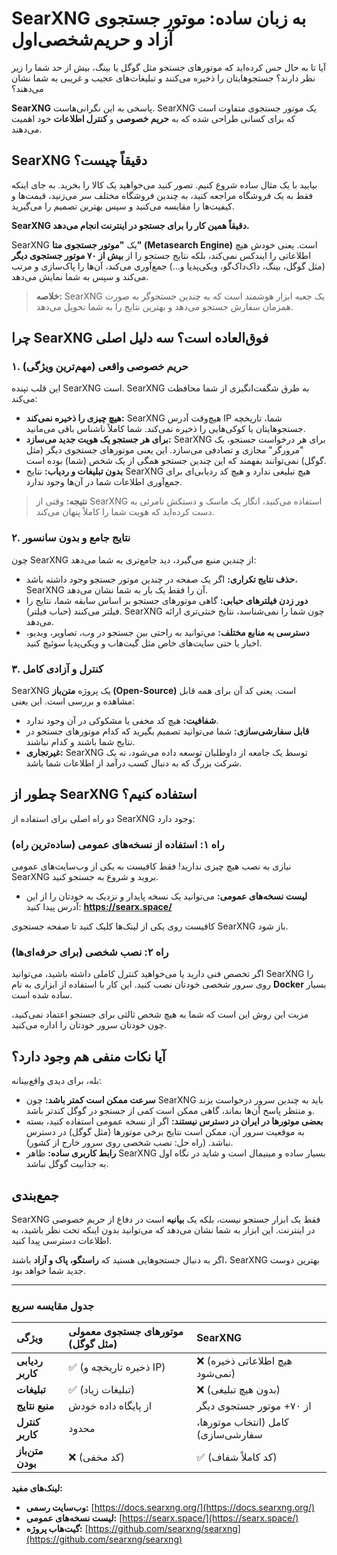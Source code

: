 # SearXNG به زبان ساده: موتور جستجوی آزاد و حریم‌شخصی‌اول

آیا تا به حال حس کرده‌اید که موتورهای جستجو مثل گوگل یا بینگ، بیش از حد شما را زیر نظر دارند؟ جستجوهایتان را ذخیره می‌کنند و تبلیغات‌های عجیب و غریبی به شما نشان می‌دهند؟

**SearXNG** پاسخی به این نگرانی‌هاست. SearXNG یک موتور جستجوی متفاوت است که برای کسانی طراحی شده که به **حریم خصوصی** و **کنترل اطلاعات** خود اهمیت می‌دهند.

## SearXNG دقیقاً چیست؟

بیایید با یک مثال ساده شروع کنیم. تصور کنید می‌خواهید یک کالا را بخرید. به جای اینکه فقط به یک فروشگاه مراجعه کنید، به چندین فروشگاه مختلف سر می‌زنید، قیمت‌ها و کیفیت‌ها را مقایسه می‌کنید و سپس بهترین تصمیم را می‌گیرید.

**SearXNG دقیقاً همین کار را برای جستجو در اینترنت انجام می‌دهد.**

SearXNG یک **"موتور جستجوی متا" (Metasearch Engine)** است. یعنی خودش هیچ اطلاعاتی را ایندکس نمی‌کند، بلکه نتایج جستجو را از **بیش از ۷۰ موتور جستجوی دیگر** (مثل گوگل، بینگ، داک‌داک‌گو، ویکی‌پدیا و...) جمع‌آوری می‌کند، آن‌ها را پاک‌سازی و مرتب می‌کند و سپس به شما نمایش می‌دهد.

> **خلاصه:** SearXNG یک جعبه ابزار هوشمند است که به چندین جستجوگر به صورت همزمان سفارش جستجو می‌دهد و بهترین نتایج را به شما تحویل می‌دهد.

## چرا SearXNG فوق‌العاده است؟ سه دلیل اصلی

### ۱. حریم خصوصی واقعی (مهم‌ترین ویژگی)

این قلب تپنده SearXNG است. SearXNG به طرق شگفت‌انگیزی از شما محافظت می‌کند:

*   **هیچ چیزی را ذخیره نمی‌کند:** SearXNG هیچ‌وقت آدرس IP شما، تاریخچه جستجوهایتان یا کوکی‌هایی را ذخیره نمی‌کند. شما کاملاً ناشناس باقی می‌مانید.
*   **برای هر جستجو یک هویت جدید می‌سازد:** SearXNG برای هر درخواست جستجو، یک "مرورگر" مجازی و تصادفی می‌سازد. این یعنی موتورهای جستجوی دیگر (مثل گوگل) نمی‌توانند بفهمند که این چندین جستجو همگی از یک شخص (شما) بوده است.
*   **بدون تبلیغات و ردیاب:** نتایج SearXNG هیچ تبلیغی ندارد و هیچ کد ردیابی‌ای برای جمع‌آوری اطلاعات شما در آن‌ها وجود ندارد.

> **نتیجه:** وقتی از SearXNG استفاده می‌کنید، انگار یک ماسک و دستکش نامرئی به دست کرده‌اید که هویت شما را کاملاً پنهان می‌کند.

### ۲. نتایج جامع و بدون سانسور

چون SearXNG از چندین منبع می‌گیرد، دید جامع‌تری به شما می‌دهد:
*   **حذف نتایج تکراری:** اگر یک صفحه در چندین موتور جستجو وجود داشته باشد، SearXNG آن را فقط یک بار به شما نشان می‌دهد.
*   **دور زدن فیلترهای حبابی:** گاهی موتورهای جستجو بر اساس سابقه شما، نتایج را فیلتر می‌کنند (حباب فیلتر). SearXNG چون شما را نمی‌شناسد، نتایج خنثی‌تری ارائه می‌دهد.
*   **دسترسی به منابع مختلف:** می‌توانید به راحتی بین جستجو در وب، تصاویر، ویدیو، اخبار یا حتی سایت‌های خاص مثل گیت‌هاب و ویکی‌پدیا سوئیچ کنید.

### ۳. کنترل و آزادی کامل

SearXNG یک پروژه **متن‌باز (Open-Source)** است. یعنی کد آن برای همه قابل مشاهده و بررسی است. این یعنی:
*   **شفافیت:** هیچ کد مخفی یا مشکوکی در آن وجود ندارد.
*   **قابل سفارشی‌سازی:** شما می‌توانید تصمیم بگیرید که کدام موتورهای جستجو در نتایج شما باشند و کدام نباشند.
*   **غیرتجاری:** SearXNG توسط یک جامعه از داوطلبان توسعه داده می‌شود، نه یک شرکت بزرگ که به دنبال کسب درآمد از اطلاعات شما باشد.

## چطور از SearXNG استفاده کنیم؟

دو راه اصلی برای استفاده از SearXNG وجود دارد:

### راه ۱: استفاده از نسخه‌های عمومی (ساده‌ترین راه)

نیازی به نصب هیچ چیزی ندارید! فقط کافیست به یکی از وب‌سایت‌های عمومی SearXNG بروید و شروع به جستجو کنید.

*   **لیست نسخه‌های عمومی:** می‌توانید یک نسخه پایدار و نزدیک به خودتان را از این آدرس پیدا کنید: **https://searx.space/**

کافیست روی یکی از لینک‌ها کلیک کنید تا صفحه جستجوی SearXNG باز شود.

### راه ۲: نصب شخصی (برای حرفه‌ای‌ها)

اگر تخصص فنی دارید یا می‌خواهید کنترل کاملی داشته باشید، می‌توانید SearXNG را روی سرور شخصی خودتان نصب کنید. این کار با استفاده از ابزاری به نام **Docker** بسیار ساده شده است.

مزیت این روش این است که شما به هیچ شخص ثالثی برای جستجو اعتماد نمی‌کنید، چون خودتان سرور خودتان را اداره می‌کنید.

## آیا نکات منفی هم وجود دارد؟

بله، برای دیدی واقع‌بینانه:
*   **سرعت ممکن است کمتر باشد:** چون SearXNG باید به چندین سرور درخواست بزند و منتظر پاسخ آن‌ها بماند، گاهی ممکن است کمی از جستجو در گوگل کندتر باشد.
*   **بعضی موتورها در ایران در دسترس نیستند:** اگر از نسخه عمومی استفاده کنید، بسته به موقعیت سرور آن، ممکن است نتایج برخی موتورها (مثل گوگل) در دسترس نباشد. (راه حل: نصب شخصی روی سرور خارج از کشور).
*   **رابط کاربری ساده:** ظاهر SearXNG بسیار ساده و مینیمال است و شاید در نگاه اول به جذابیت گوگل نباشد.

## جمع‌بندی

SearXNG فقط یک ابزار جستجو نیست، بلکه یک **بیانیه** است در دفاع از حریم خصوصی در اینترنت. این ابزار به شما نشان می‌دهد که می‌توانید بدون اینکه تحت نظر باشید، به اطلاعات دسترسی پیدا کنید.

اگر به دنبال جستجوهایی هستید که **راستگو، پاک و آزاد** باشند، SearXNG بهترین دوست جدید شما خواهد بود.

---

### جدول مقایسه سریع

| ویژگی | موتورهای جستجوی معمولی (مثل گوگل) | SearXNG |
| :--- | :--- | :--- |
| **ردیابی کاربر** | ✅ (ذخیره تاریخچه و IP) | ❌ (هیچ اطلاعاتی ذخیره نمی‌شود) |
| **تبلیغات** | ✅ (تبلیغات زیاد) | ❌ (بدون هیچ تبلیغی) |
| **منبع نتایج** | از پایگاه داده خودش | از ۷۰+ موتور جستجوی دیگر |
| **کنترل کاربر** | محدود | کامل (انتخاب موتورها، سفارشی‌سازی) |
| **متن‌باز بودن** | ❌ (کد مخفی) | ✅ (کد کاملاً شفاف) |

**لینک‌های مفید:**
*   **وب‌سایت رسمی:** [https://docs.searxng.org/](https://docs.searxng.org/)
*   **لیست نسخه‌های عمومی:** [https://searx.space/](https://searx.space/)
*   **گیت‌هاب پروژه:** [https://github.com/searxng/searxng](https://github.com/searxng/searxng)